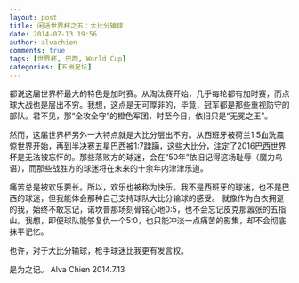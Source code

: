 ```yaml
---
layout: post
title: 闲话世界杯之五：大比分输球
date: 2014-07-13 19:56
author: alvachien
comments: true
tags: [世界杯, 巴西, World Cup]
categories: [五洲足坛]
---
```

都说这届世界杯最大的特色是加时赛。从淘汰赛开始，几乎每轮都有加时赛，而点球大战也是层出不穷。我想，这点是无可厚非的，毕竟，冠军都是那些重视防守的部队。君不见，那“全攻全守”的橙色军团，时至今日，依旧只是“无冕之王”。

然而，这届世界杯另外一大特点就是大比分层出不穷。从西班牙被荷兰1:5血洗震惊世界开始，再到半决赛五星巴西被1:7蹂躏，这些大比分，注定了2016巴西世界杯是无法被忘怀的。那些落败方的球迷，会在“50年”依旧记得这场耻辱（魔力鸟语），而那些战胜方的球迷将在未来的十余年内津津乐道。

痛苦总是被欢乐要长。所以，欢乐也被称为快乐。我不是西班牙的球迷，也不是巴西的球迷，但我能体会那种自己支持球队大比分输球的感受。 就像作为白衣拥趸的我，始终不敢忘记，诺坎普那场刻骨铭心地0:5，也不会忘记皮克那嚣张的五指山。我想，即便球队能够复仇一个5:0，也只能冲淡一点痛苦的影集，却不会彻底抹平记忆。

也许，对于大比分输球，枪手球迷比我更有发言权。

是为之记。
Alva Chien
2014.7.13
